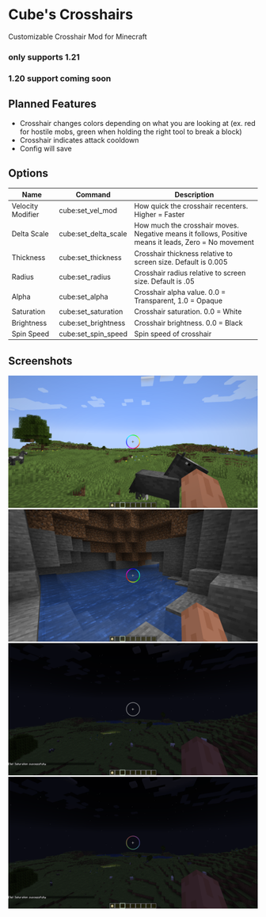 # Cube's Crosshairs

Customizable Crosshair Mod for Minecraft

### only supports 1.21
### 1.20 support coming soon

## Planned Features

- Crosshair changes colors depending on what you are looking at (ex. red for hostile mobs, green when holding the right tool to break a block)
- Crosshair indicates attack cooldown
- Config will save

## Options

| Name              | Command              | Description                                                                                          |
|-------------------|----------------------|------------------------------------------------------------------------------------------------------| 
| Velocity Modifier | cube:set_vel_mod     | How quick the crosshair recenters. Higher = Faster                                                   |
| Delta Scale       | cube:set_delta_scale | How much the crosshair moves. Negative means it follows, Positive means it leads, Zero = No movement |
| Thickness         | cube:set_thickness   | Crosshair thickness relative to screen size. Default is 0.005                                        |
| Radius            | cube:set_radius      | Crosshair radius relative to screen size. Default is .05                                             |
| Alpha             | cube:set_alpha       | Crosshair alpha value. 0.0 = Transparent, 1.0 = Opaque                                               |
| Saturation        | cube:set_saturation  | Crosshair saturation. 0.0 = White                                                                    |
| Brightness        | cube:set_brightness  | Crosshair brightness. 0.0 = Black                                                                    |
| Spin Speed        | cube:set_spin_speed  | Spin speed of crosshair                                                                              |

## Screenshots

![Example 1](https://github.com/XtraCube/cubes-crosshairs/blob/master/examples/example1.png?raw=true)
![Example 2](https://github.com/XtraCube/cubes-crosshairs/blob/master/examples/example2.png?raw=true)
![Example 3](https://github.com/XtraCube/cubes-crosshairs/blob/master/examples/example3.png?raw=true)
![Example 4](https://github.com/XtraCube/cubes-crosshairs/blob/master/examples/example4.png?raw=true)

